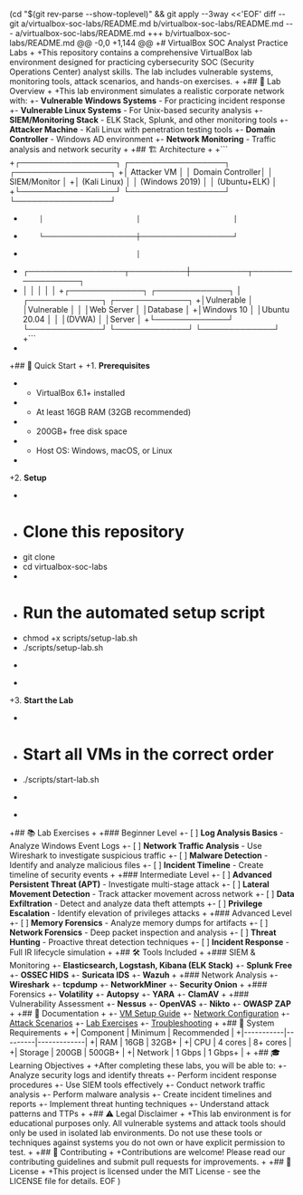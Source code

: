 (cd "$(git rev-parse --show-toplevel)" && git apply --3way <<'EOF'
diff --git a/virtualbox-soc-labs/README.md b/virtualbox-soc-labs/README.md
--- a/virtualbox-soc-labs/README.md
+++ b/virtualbox-soc-labs/README.md
@@ -0,0 +1,144 @@
+# VirtualBox SOC Analyst Practice Labs
+
+This repository contains a comprehensive VirtualBox lab environment designed for practicing cybersecurity SOC (Security Operations Center) analyst skills. The lab includes vulnerable systems, monitoring tools, attack scenarios, and hands-on exercises.
+
+## 🎯 Lab Overview
+
+This lab environment simulates a realistic corporate network with:
+- **Vulnerable Windows Systems** - For practicing incident response
+- **Vulnerable Linux Systems** - For Unix-based security analysis
+- **SIEM/Monitoring Stack** - ELK Stack, Splunk, and other monitoring tools
+- **Attacker Machine** - Kali Linux with penetration testing tools
+- **Domain Controller** - Windows AD environment
+- **Network Monitoring** - Traffic analysis and network security
+
+## 🏗️ Architecture
+
+```
+┌─────────────────┐    ┌─────────────────┐    ┌─────────────────┐
+│   Attacker VM   │    │  Domain Controller│    │   SIEM/Monitor  │
+│   (Kali Linux)  │    │   (Windows 2019)  │    │   (Ubuntu+ELK)  │
+└─────────────────┘    └─────────────────┘    └─────────────────┘
+         │                       │                       │
+         └───────────────────────┼───────────────────────┘
+                                 │
+    ┌─────────────────┬──────────┼──────────┬─────────────────┐
+    │                 │          │          │                 │
+┌─────────────┐ ┌─────────────┐ │ ┌─────────────┐ ┌─────────────┐
+│Vulnerable   │ │Vulnerable   │ │ │Web Server   │ │Database     │
+│Windows 10   │ │Ubuntu 20.04 │ │ │(DVWA)       │ │Server       │
+└─────────────┘ └─────────────┘   └─────────────┘ └─────────────┘
+```
+
+## 🚀 Quick Start
+
+1. **Prerequisites**
+   - VirtualBox 6.1+ installed
+   - At least 16GB RAM (32GB recommended)
+   - 200GB+ free disk space
+   - Host OS: Windows, macOS, or Linux
+
+2. **Setup**
+   ```bash
+   # Clone this repository
+   git clone <repository-url>
+   cd virtualbox-soc-labs
+   
+   # Run the automated setup script
+   chmod +x scripts/setup-lab.sh
+   ./scripts/setup-lab.sh
+   ```
+
+3. **Start the Lab**
+   ```bash
+   # Start all VMs in the correct order
+   ./scripts/start-lab.sh
+   ```
+
+## 📚 Lab Exercises
+
+### Beginner Level
+- [ ] **Log Analysis Basics** - Analyze Windows Event Logs
+- [ ] **Network Traffic Analysis** - Use Wireshark to investigate suspicious traffic
+- [ ] **Malware Detection** - Identify and analyze malicious files
+- [ ] **Incident Timeline** - Create timeline of security events
+
+### Intermediate Level
+- [ ] **Advanced Persistent Threat (APT)** - Investigate multi-stage attack
+- [ ] **Lateral Movement Detection** - Track attacker movement across network
+- [ ] **Data Exfiltration** - Detect and analyze data theft attempts
+- [ ] **Privilege Escalation** - Identify elevation of privileges attacks
+
+### Advanced Level
+- [ ] **Memory Forensics** - Analyze memory dumps for artifacts
+- [ ] **Network Forensics** - Deep packet inspection and analysis
+- [ ] **Threat Hunting** - Proactive threat detection techniques
+- [ ] **Incident Response** - Full IR lifecycle simulation
+
+## 🛠️ Tools Included
+
+### SIEM & Monitoring
+- **Elasticsearch, Logstash, Kibana (ELK Stack)**
+- **Splunk Free**
+- **OSSEC HIDS**
+- **Suricata IDS**
+- **Wazuh**
+
+### Network Analysis
+- **Wireshark**
+- **tcpdump**
+- **NetworkMiner**
+- **Security Onion**
+
+### Forensics
+- **Volatility**
+- **Autopsy**
+- **YARA**
+- **ClamAV**
+
+### Vulnerability Assessment
+- **Nessus**
+- **OpenVAS**
+- **Nikto**
+- **OWASP ZAP**
+
+## 📖 Documentation
+
+- [VM Setup Guide](documentation/vm-setup.md)
+- [Network Configuration](documentation/network-config.md)
+- [Attack Scenarios](documentation/attack-scenarios.md)
+- [Lab Exercises](documentation/lab-exercises.md)
+- [Troubleshooting](documentation/troubleshooting.md)
+
+## 🔧 System Requirements
+
+| Component | Minimum | Recommended |
+|-----------|---------|-------------|
+| RAM | 16GB | 32GB+ |
+| CPU | 4 cores | 8+ cores |
+| Storage | 200GB | 500GB+ |
+| Network | 1 Gbps | 1 Gbps+ |
+
+## 🎓 Learning Objectives
+
+After completing these labs, you will be able to:
+- Analyze security logs and identify threats
+- Perform incident response procedures
+- Use SIEM tools effectively
+- Conduct network traffic analysis
+- Perform malware analysis
+- Create incident timelines and reports
+- Implement threat hunting techniques
+- Understand attack patterns and TTPs
+
+## ⚠️ Legal Disclaimer
+
+This lab environment is for educational purposes only. All vulnerable systems and attack tools should only be used in isolated lab environments. Do not use these tools or techniques against systems you do not own or have explicit permission to test.
+
+## 🤝 Contributing
+
+Contributions are welcome! Please read our contributing guidelines and submit pull requests for improvements.
+
+## 📄 License
+
+This project is licensed under the MIT License - see the LICENSE file for details.
EOF
)
